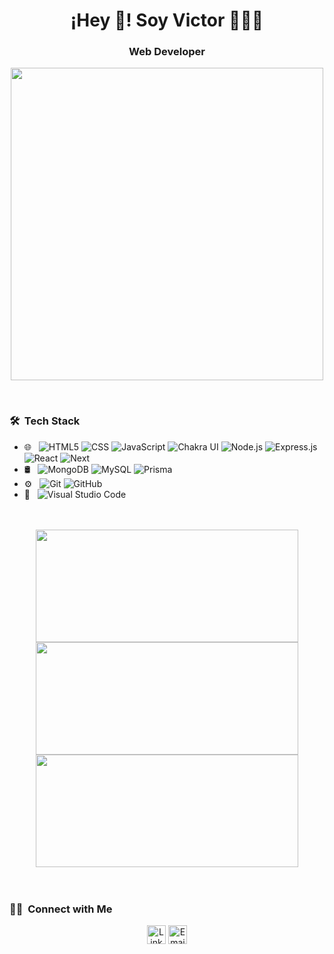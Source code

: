 <h1 align="center">¡Hey 👋! Soy Victor 👨🏻‍💻</h1>
<h3 align="center">Web Developer</h3>

<p align="center">
	<img width="500px" src="https://user-images.githubusercontent.com/60633486/201189255-16d93d26-b961-4e9c-b265-473daed72205.gif"/>
</p>
<br/>

<h3> 🛠 &nbsp;Tech Stack</h3>

- 🌐 &nbsp;
  ![HTML5](https://img.shields.io/badge/-HTML5-333333?style=flat&logo=HTML5)
  ![CSS](https://img.shields.io/badge/-CSS-333333?style=flat&logo=CSS3&logoColor=1572B6)
  ![JavaScript](https://img.shields.io/badge/-JavaScript-333333?style=flat&logo=javascript)
  ![Chakra UI](https://img.shields.io/badge/-ChakraUi-333333?style=flat&logo=chakraui)
  ![Node.js](https://img.shields.io/badge/-Node.js-333333?style=flat&logo=node.js)
  ![Express.js](https://img.shields.io/badge/-Express-333333?style=flat&logo=express)
  ![React](https://img.shields.io/badge/-React-333333?style=flat&logo=react)
	![Next](https://img.shields.io/badge/-Next-333333?style=flat&logo=next.js)
- 🛢 &nbsp;
	![MongoDB](https://img.shields.io/badge/-MongoDB-333333?style=flat&logo=mongodb)
  ![MySQL](https://img.shields.io/badge/-MySQL-333333?style=flat&logo=mysql)
  ![Prisma](https://img.shields.io/badge/Prisma-333333?style=flat-square&logo=prisma)
- ⚙️ &nbsp;
  ![Git](https://img.shields.io/badge/-Git-333333?style=flat&logo=git)
  ![GitHub](https://img.shields.io/badge/-GitHub-333333?style=flat&logo=github)
- 🔧 &nbsp;
  ![Visual Studio Code](https://img.shields.io/badge/-Visual%20Studio%20Code-333333?style=flat&logo=visual-studio-code&logoColor=007ACC)

<br/>
<br/>

<div align="center">
	<img width="420px" height="180em" src="https://github-readme-stats.vercel.app/api?username=elkitoq&count_private=true"/>
	<img width="420px" height="180em" src="https://github-readme-stats.vercel.app/api/top-langs/?username=elkitoq&theme=buefy&layout=compact" />
	<img width="420px" height="180em" src="https://streak-stats.demolab.com?user=elkitoq"/>
</div>

	

<br/>
<br/>

<h3> 🤝🏻 &nbsp;Connect with Me </h3>

<p align="center">
	<a href="https://www.linkedin.com/in/victor-adrian-escudero-93718a151"><img height="30px" alt="LinkedIn" src="https://img.shields.io/badge/LinkedIn-Victor%20Escudero-blue?style=flat-square&logo=linkedin"></a>
	<a href="mailto:elkitoq@gmail.com"><img height="30px" alt="Email" src="https://img.shields.io/badge/Email-elkitoq@gmail.com-blue?style=flat-square&logo=gmail"></a>
</p>

